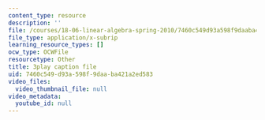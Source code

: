 ```yaml
---
content_type: resource
description: ''
file: /courses/18-06-linear-algebra-spring-2010/7460c549d93a598f9daaba421a2ed583_FX4C-JpTFgY.vtt
file_type: application/x-subrip
learning_resource_types: []
ocw_type: OCWFile
resourcetype: Other
title: 3play caption file
uid: 7460c549-d93a-598f-9daa-ba421a2ed583
video_files:
  video_thumbnail_file: null
video_metadata:
  youtube_id: null
---
```

